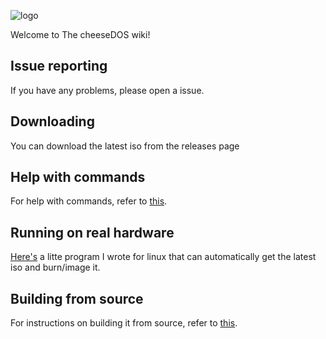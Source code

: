 ![logo](https://github.com/user-attachments/assets/211cb5b4-9474-482a-81c3-d4a381ce93ee)

Welcome to The cheeseDOS wiki!

## Issue reporting

If you have any problems, please open a issue.

## Downloading

You can download the latest iso from the releases page

## Help with commands

For help with commands, refer to [this](https://github.com/The-cheeseDOS-Project/cheeseDOS/wiki/Commands).

## Running on real hardware

[Here's](https://github.com/The-cheeseDOS-Project/cDOS-writer/releases/latest) a litte program I wrote for linux that can automatically get the latest iso and burn/image it.

## Building from source

For instructions on building it from source, refer to [this](https://github.com/The-cheeseDOS-Project/cheeseDOS/wiki/Build-and-Run).